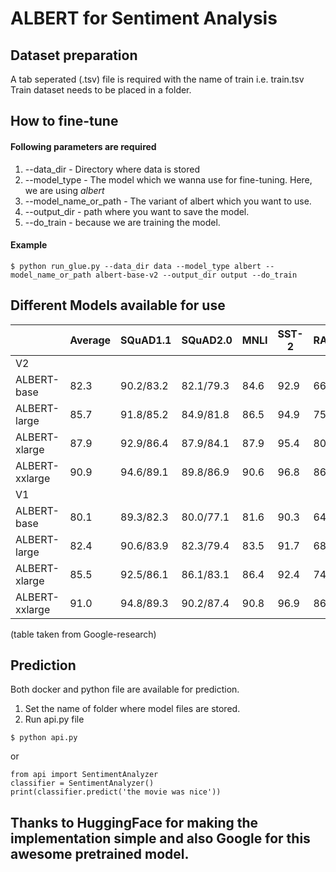 # ALBERT for Sentiment Analysis

## Dataset preparation
A tab seperated (.tsv) file is required with the name of train i.e. train.tsv
Train dataset needs to be placed in a folder.

## How to fine-tune
#### Following parameters are required
1. --data_dir - Directory where data is stored
2. --model_type - The model which we wanna use for fine-tuning. Here, we are using <i>albert</i>
3. --model_name_or_path - The variant of albert which you want to use.
4. --output_dir - path where you want to save the model.
5. --do_train - because we are training the model.

#### Example
```
$ python run_glue.py --data_dir data --model_type albert --model_name_or_path albert-base-v2 --output_dir output --do_train
```

## Different Models available for use
|                | Average  | SQuAD1.1 | SQuAD2.0 | MNLI     | SST-2    | RACE     |
|----------------|----------|----------|----------|----------|----------|----------|
|V2              |
|ALBERT-base     |82.3      |90.2/83.2 |82.1/79.3 |84.6      |92.9      |66.8      |
|ALBERT-large    |85.7      |91.8/85.2 |84.9/81.8 |86.5      |94.9      |75.2      |
|ALBERT-xlarge   |87.9      |92.9/86.4 |87.9/84.1 |87.9      |95.4      |80.7      |
|ALBERT-xxlarge  |90.9      |94.6/89.1 |89.8/86.9 |90.6      |96.8      |86.8      |
|V1              |
|ALBERT-base     |80.1      |89.3/82.3 | 80.0/77.1|81.6      |90.3      | 64.0     |
|ALBERT-large    |82.4      |90.6/83.9 | 82.3/79.4|83.5      |91.7      | 68.5     |
|ALBERT-xlarge   |85.5      |92.5/86.1 | 86.1/83.1|86.4      |92.4      | 74.8     |
|ALBERT-xxlarge  |91.0      |94.8/89.3 | 90.2/87.4|90.8      |96.9      | 86.5     |
(table taken from Google-research)

## Prediction
Both docker and python file are available for prediction.
1. Set the name of folder where model files are stored.
2. Run api.py file
```
$ python api.py
```
or
```
from api import SentimentAnalyzer
classifier = SentimentAnalyzer()
print(classifier.predict('the movie was nice'))
```

## Thanks to HuggingFace for making the implementation simple and also Google for this awesome pretrained model.
